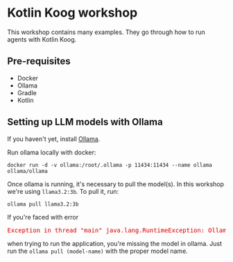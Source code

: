 # Kotlin Koog workshop
This workshop contains many examples. They go through how to run agents with Kotlin Koog.

## Pre-requisites
- Docker
- Ollama
- Gradle
- Kotlin

## Setting up LLM models with Ollama
If you haven't yet, install [Ollama](https://ollama.com).

Run ollama locally with docker:
```shell
docker run -d -v ollama:/root/.ollama -p 11434:11434 --name ollama ollama/ollama
```

Once ollama is running, it's necessary to pull the model(s). In this workshop we're using `llama3.2:3b`. To pull it, run:
```shell
ollama pull llama3.2:3b
```

If you're faced with error
<pre style="color: #d00;">
Exception in thread "main" java.lang.RuntimeException: Ollama API error: model "(model-name)" not found, try pulling it first
</pre>

when trying to run the application, you're missing the model in ollama. Just run the `ollama pull (model-name)` with the proper model name.

